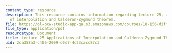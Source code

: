 ```yaml
---
content_type: resource
description: This resource contains information regarding lecture 25, applications
  of interpolation and Calderon-Zygmund theorem.
file: https://ol-ocw-studio-app-qa.s3.amazonaws.com/courses/18-156-differential-analysis-ii-partial-differential-equations-and-fourier-analysis-spring-2016/2ca358a3c4052009c0d74c23cacc87c1_MIT18_156S16_lec25.pdf
file_type: application/pdf
resourcetype: Document
title: Lecture 25 Applications of Interpolation and Calderon-Zygmund Theorem
uid: 2ca358a3-c405-2009-c0d7-4c23cacc87c1
---
```

